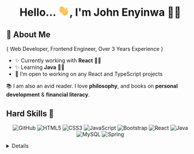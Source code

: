 <h1 align="center">Hello... <img src="https://raw.githubusercontent.com/ABSphreak/ABSphreak/master/gifs/Hi.gif" width="30">, I'm John Enyinwa 🧑‍💻</h1> 

## 🚀 About Me
{ Web Developer, Frontend Engineer, Over 3 Years Experience }

<ul>
    <li>✨ Currently working with <strong>React</strong> 🤩🤩</li>
    <li>✨ Learning <strong>Java</strong> 🤩🤩</li>
    <li>👯 I’m open to working on any React and TypeScript projects</li>
</ul>

📚 I am also an avid reader. I love **philosophy**, and books on **personal development** & **financial literacy**.

## **Hard Skills 🚀**
<p align="center">
<img src="https://img.shields.io/badge/GitHub-100000?style=for-the-badge&logo=github&logoColor=white" alt="GitHub"/>
<img src="https://img.shields.io/badge/HTML5-E34F26?style=for-the-badge&logo=HTML5&logoColor=white" alt="HTML5"/>
<img src="https://img.shields.io/badge/CSS3-1572B6?style=for-the-badge&logo=CSS3&logoColor=white" alt="CSS3"/> 
<img src="https://img.shields.io/badge/JavaScript-F7DF1E?style=for-the-badge&logo=JavaScript&logoColor=white" alt="JavaScript"/>
<img src="https://img.shields.io/badge/Bootstrap-7952B3?style=for-the-badge&logo=Bootstrap&logoColor=white" alt="Bootstrap"/>
<img src="https://img.shields.io/badge/React-20232A?style=for-the-badge&logo=react&logoColor=61DAFB" alt="React"/>
<img src="https://img.shields.io/badge/Java-ED8B00?style=for-the-badge&logo=openjdk&logoColor=white" alt="Java"/>
<img src="https://img.shields.io/badge/MySQL-00000F?style=for-the-badge&logo=mysql&logoColor=white" alt="MySQL"/>
<img src="https://img.shields.io/badge/Spring-6DB33F?style=for-the-badge&logo=spring&logoColor=white" alt="Spring"/>
</p>

<details>

<div>
<a href="https://github.com/jen-dotcom" align="left"><img src="https://github-readme-stats.vercel.app/api/top-langs/?username=jen-dotcom&langs_count=10&title_color=0891b2&text_color=ffffff&icon_color=0891b2&bg_color=1c1917&hide_border=true&locale=en&custom_title=Top%20%Languages" alt="Top Languages" /></a>
</div>
</details>
